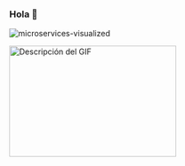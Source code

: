 ### Hola 👋

![microservices-visualized](https://github.com/user-attachments/assets/17757c5f-8b29-4d3f-ac04-d7af9630e035)

<img src="https://github.com/user-attachments/assets/17757c5f-8b29-4d3f-ac04-d7af9630e035" alt="Descripción del GIF" width="300" height="200">







